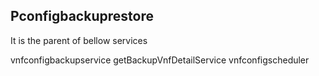 Pconfigbackuprestore
-------------------
It is the parent of bellow services

vnfconfigbackupservice
getBackupVnfDetailService
vnfconfigscheduler
